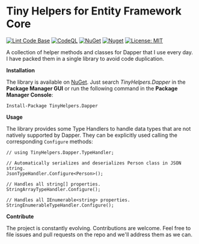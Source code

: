 # Tiny Helpers for Entity Framework Core

[![Lint Code Base](https://github.com/marcominerva/TinyHelpers/actions/workflows/linter.yml/badge.svg)](https://github.com/marcominerva/TinyHelpers/actions/workflows/linter.yml)
[![CodeQL](https://github.com/marcominerva/TinyHelpers/actions/workflows/codeql.yml/badge.svg)](https://github.com/marcominerva/TinyHelpers/actions/workflows/codeql.yml)
[![NuGet](https://img.shields.io/nuget/v/TinyHelpers.Dapper.svg?style=flat-square)](https://www.nuget.org/packages/TinyHelpers.Dapper)
[![Nuget](https://img.shields.io/nuget/dt/TinyHelpers.Dapper)](https://www.nuget.org/packages/TinyHelpers.Dapper)
[![License: MIT](https://img.shields.io/badge/License-MIT-yellow.svg)](https://github.com/marcominerva/TinyHelpers/blob/master/LICENSE)

A collection of helper methods and classes for Dapper that I use every day. I have packed them in a single library to avoid code duplication.

**Installation**

The library is available on [NuGet](https://www.nuget.org/packages/TinyHelpers.Dapper). Just search *TinyHelpers.Dapper* in the **Package Manager GUI** or run the following command in the **Package Manager Console**:

    Install-Package TinyHelpers.Dapper

**Usage**

The library provides some Type Handlers to handle data types that are not natively supported by Dapper. They can be explicitly used calling the corresponding `Configure` methods:

    // using TinyHelpers.Dapper.TypeHandler;

    // Automatically serializes and deserializes Person class in JSON string.
    JsonTypeHandler.Configure<Person>();

    // Handles all string[] properties.
    StringArrayTypeHandler.Configure();

    // Handles all IEnumerable<string> properties.
    StringEnumerableTypeHandler.Configure();

**Contribute**

The project is constantly evolving. Contributions are welcome. Feel free to file issues and pull requests on the repo and we'll address them as we can. 
